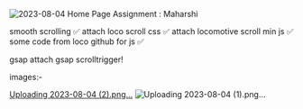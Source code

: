 ![2023-08-04](https://github.com/Maharshibhatnagar/Home-page-Assignment/assets/119435144/e3dd2113-7fe1-4828-9046-393fb3600baa)
Home Page Assignment : Maharshi


smooth scrolling ✅
    attach loco scroll css ✅
    attach locomotive scroll min js ✅
    some code from loco github for js ✅

gsap
    attach gsap
    scrolltrigger!

images:-  

    
[Uploading 2023-08-04 (2).png…]()
![Uploading 2023-08-04 (1).png…]()






